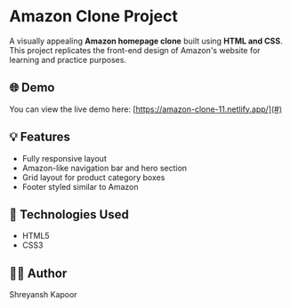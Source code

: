 # Amazon Clone Project

A visually appealing **Amazon homepage clone** built using **HTML and CSS**. This project replicates the front-end design of Amazon's website for learning and practice purposes.

## 🌐 Demo

You can view the live demo here: [https://amazon-clone-11.netlify.app/](#)

## 💡 Features

- Fully responsive layout
- Amazon-like navigation bar and hero section
- Grid layout for product category boxes
- Footer styled similar to Amazon

## 🚀 Technologies Used

- HTML5
- CSS3

## 🧑‍💻 Author

Shreyansh Kapoor
